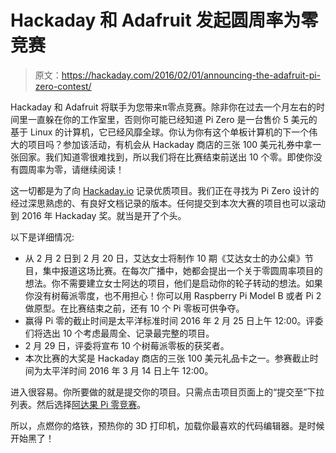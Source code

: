 # Hackaday 和 Adafruit 发起圆周率为零竞赛

> 原文：<https://hackaday.com/2016/02/01/announcing-the-adafruit-pi-zero-contest/>

Hackaday 和 Adafruit 将联手为您带来π零点竞赛。除非你在过去一个月左右的时间里一直躲在你的工作室里，否则你可能已经知道 Pi Zero 是一台售价 5 美元的基于 Linux 的计算机，它已经风靡全球。你认为你有这个单板计算机的下一个伟大的项目吗？参加该活动，有机会从 Hackaday 商店的三张 100 美元礼券中拿一张回家。我们知道零很难找到，所以我们将在比赛结束前送出 10 个零。即使你没有圆周率为零，请继续阅读！

这一切都是为了向 [Hackaday.io](https://hackaday.io) 记录优质项目。我们正在寻找为 Pi Zero 设计的经过深思熟虑的、有良好文档记录的版本。任何提交到本次大赛的项目也可以滚动到 2016 年 Hackaday 奖。就当是开了个头。

以下是详细情况:

*   从 2 月 2 日到 2 月 20 日，艾达女士将制作 10 期《艾达女士的办公桌》节目，集中报道这场比赛。在每次广播中，她都会提出一个关于零圆周率项目的想法。你不需要建立女士阿达的项目，他们是启动你的轮子转动的想法。如果你没有树莓派零度，也不用担心！你可以用 Raspberry Pi Model B 或者 Pi 2 做原型。在比赛结束之前，还有 10 个 Pi 零板可供争夺。
*   赢得 Pi 零的截止时间是太平洋标准时间 2016 年 2 月 25 日上午 12:00。评委们将选出 10 个考虑最周全、记录最完整的项目。
*   2 月 29 日，评委将宣布 10 个树莓派零板的获奖者。
*   本次比赛的大奖是 Hackaday 商店的三张 100 美元礼品卡之一。参赛截止时间为太平洋时间 2016 年 3 月 14 日上午 12:00。

进入很容易。你所要做的就是提交你的项目。只需点击项目页面上的“提交至”下拉列表。然后选择[阿达果 Pi 零竞赛](https://hackaday.io/contest/9326-adafruit-pi-zero-contest)。

所以，点燃你的烙铁，预热你的 3D 打印机，加载你最喜欢的代码编辑器。是时候开始黑了！